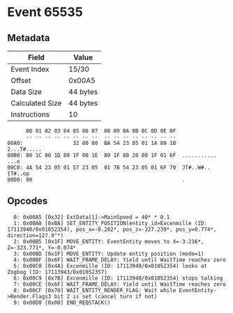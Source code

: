 # Event 65535

## Metadata

| Field           | Value    |
|-----------------|----------|
| Event Index     | 15/30    |
| Offset          | 0x00A5   |
| Data Size       | 44 bytes |
| Calculated Size | 44 bytes |
| Instructions    | 10       |

```
      00 01 02 03 04 05 06 07  08 09 0A 0B 0C 0D 0E 0F
      -- -- -- -- -- -- -- --  -- -- -- -- -- -- -- --
00A0:                32 00 80  BA 54 23 05 01 1A 80 1B       2...T#.....
00B0: 80 1C 80 1D 80 1F 00 1E  80 1F 80 20 80 1F 01 6F  ........... ...o
00C0: 4A 54 23 05 01 57 23 05  01 7B 54 23 05 01 6F 70  JT#..W#..{T#..op
00D0: 00                                                .               
```

## Opcodes

```
  0: 0x00A5 [0x32] ExtData[1]->MainSpeed = 40* * 0.1
  1: 0x00A8 [0xBA] SET_ENTITY_POSITION(entity_id=Excenmille (ID: 17113940/0x01052354), pos_x=-0.282*, pos_z=-327.239*, pos_y=0.774*, direction=127.9°*)
  2: 0x00B5 [0x1F] MOVE_ENTITY: EventEntity moves to X=-3.216*, Z=-323.771*, Y=-0.074*
  3: 0x00BD [0x1F] MOVE_ENTITY: Update entity position (mode=1)
  4: 0x00BF [0x6F] WAIT_FRAME_DELAY: Yield until WaitTime reaches zero
  5: 0x00C0 [0x4A] Excenmille (ID: 17113940/0x01052354) looks at Zogbog (ID: 17113943/0x01052357)
  6: 0x00C9 [0x7B] Excenmille (ID: 17113940/0x01052354) stops talking
  7: 0x00CE [0x6F] WAIT_FRAME_DELAY: Yield until WaitTime reaches zero
  8: 0x00CF [0x70] WAIT_ENTITY_RENDER_FLAG: Wait while EventEntity->Render.Flags3 bit 2 is set (cancel turn if not)
  9: 0x00D0 [0x00] END_REQSTACK()
```
